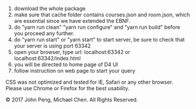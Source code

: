 1. download the whole package
2. make sure that cache folder contains courses.json and room.json, which are essential since we have extended the EBNF.
3. do "yarn run clean" "yarn run configure" and "yarn run build" before you proceed any further.
4. do "yarn run start" or "yarn start" to start server, be sure to check that your server is using port 63342
5. open your browser, type url: localhost:63342 or localhost:63342/index.html
6. you will be directed to home page of D4 UI
7. follow instruction on web page to start your query 


CSS was not optimized and tested for IE, Safari or any other browser.
Please use Chrome or Firefox for the best usability.


 © 2017 John Peng, Michael Chen. All Rights Reserved.
